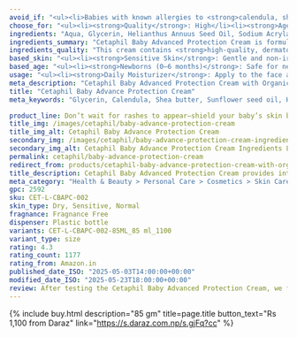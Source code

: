 ```yaml
---
avoid_if: "<ul><li>Babies with known allergies to <strong>calendula, shea butter, or fragrance</strong></li><li><strong>Broken or infected skin</strong> (consult a doctor for treatment)</li><li><strong>Overly oily skin</strong>, as the rich formula may feel too heavy</li></ul>"
choose_for: "<ul><li><strong>Quality</strong>: High</li><li><strong>Age</strong>: Baby (0+).</li><li><strong>Skin Types</strong>: Sensitive, Dry, Normal, Eczema-Prone Skin.</li><li><strong>Effective For</strong>: Daily moisturizing.</li></ul>"
ingredients: "Aqua, Glycerin, Helianthus Annuus Seed Oil, Sodium Acrylate/Sodium Acryloyldimethyl Taurate Copolymer, Polyisobutene, Panthenol, Methylpropanediol, Butyrospermum Parkii Butter, Allantoin, Calendula Officinalis Flower Extract, Caprylyl Glycol, Caprylyl/Capryl Glucoside, Citric Acid, Glycine Soja Oil, Phenoxyethanol, Sorbitan Oleate, Tocopherol Fil."
ingredients_summary: "Cetaphil Baby Advanced Protection Cream is formulated with <strong>Sunflower Seed Oil</strong>, <strong>Shea Butter</strong>, and <strong>Calendula Extract</strong> to deeply moisturize, soothe, and protect delicate skin. <strong>Glycerin</strong> and <strong>Panthenol (Vitamin B5)</strong> boost hydration, while <strong>Allantoin</strong> and <strong>Tocopherol (Vitamin E)</strong> help calm and repair the skin barrier. The inclusion of <strong>Caprylyl Glycol</strong> and <strong>Methylpropanediol</strong> ensures long-lasting moisture and skin conditioning. Gentle emulsifiers and stabilizers like <strong>Sodium Acrylate/Sodium Acryloyldimethyl Taurate Copolymer</strong> give the cream its smooth texture and non-greasy feel."
ingredients_quality: "This cream contains <strong>high-quality, dermatologist-approved ingredients</strong> that are safe for sensitive baby skin. With a blend of <strong>natural plant oils, vitamins, and botanical extracts</strong>, the formula provides superior moisturization and soothing benefits. <strong>Calendula and Shea Butter</strong> offer natural soothing properties, while <strong>Glycerin and Panthenol</strong> ensure deep hydration. The absence of harsh chemicals like parabens and mineral oil makes it a <strong>gentle and hypoallergenic option</strong>, suitable for daily use."
based_skin: "<ul><li><strong>Sensitive Skin</strong>: Gentle and non-irritating formula that calms and protects sensitive skin.</li><li><strong>Dry Skin</strong>: Rich emollients like shea butter and glycerin deeply moisturize and restore the skin barrier.</li><li><strong>Eczema-Prone Skin</strong>: Calendula and vitamin E soothe irritation and reduce redness.</li><li><strong>Normal Skin</strong>: Offers daily protection to maintain soft, healthy skin.</li></ul>"
based_age: "<ul><li><strong>Newborns (0–6 months)</strong>: Safe for newborns; provides extra protection for diaper area and dry patches.</li><li><strong>Infants (6–12 months)</strong>: Helps maintain skin softness during rapid growth stages.</li><li><strong>Toddlers (1–3 years)</strong>: Ideal for rough, dry skin spots caused by outdoor exposure and active play.</li><li><strong>Children (3+ years)</strong>: Use as needed to combat dry or irritated skin.</li></ul>"
usage: "<ul><li><strong>Daily Moisturizer</strong>: Apply to the face and body after bathing to lock in moisture.</li><li><strong>Diaper Area Protection</strong>: Helps prevent dryness and irritation in sensitive areas.</li><li><strong>Spot Treatment</strong>: Use on rough patches, knees, elbows, and other dry spots.</li><li><strong>Cold Weather Protection</strong>: Shields delicate skin from harsh weather conditions.</li></ul>"
meta_description: "Cetaphil Baby Advanced Protection Cream with Organic Calendula hydrates, soothes, and protects sensitive baby skin. Safe for newborns, hypoallergenic formula."
title: "Cetaphil Baby Advance Protection Cream"
meta_keywords: "Glycerin, Calendula, Shea butter, Sunflower seed oil, Hydration, Protecting, Cruelty-free, Dermatologist tested, Hypoallergenic, Dry, Sensitive, Normal"

product_line: Don’t wait for rashes to appear—shield your baby’s skin before it's too late.
title_img: /images/cetaphil/baby-advance-protection-cream
title_img_alt: Cetaphil Baby Advance Protection Cream
secondary_img: /images/cetaphil/baby-advance-protection-cream-ingredients-label
secondary_img_alt: Cetaphil Baby Advance Protection Cream Ingredients Label
permalink: cetaphil/baby-advance-protection-cream
redirect_from: products/cetaphil-baby-advance-protection-cream-with-organic-calendula-in-nepal
title_description: Cetaphil Baby Advanced Protection Cream provides intense hydration and protection for delicate baby skin. Enriched with organic calendula, vitamin E, and shea butter, it helps soothe, nourish, and repair dry, sensitive skin. The rich, hypoallergenic formula is clinically proven to protect against dryness for up to 24 hours, making it perfect for daily use on the most delicate skin areas. Dermatologist-tested and free from parabens and mineral oil, it’s safe for newborns and toddlers.
meta_category: "Health & Beauty > Personal Care > Cosmetics > Skin Care > Lotion & Moisturizer"
gpc: 2592
sku: CET-L-CBAPC-002
skin_type: Dry, Sensitive, Normal
fragnance: Fragnance Free
dispenser: Plastic bottle
variants: CET-L-CBAPC-002-85ML_85 ml_1100
variant_type: size
rating: 4.3
rating_count: 1177
rating_from: Amazon.in
published_date_ISO: "2025-05-03T14:00:00+00:00"
modified_date_ISO: "2025-05-23T18:00:00+00:00"
review: After testing the Cetaphil Baby Advanced Protection Cream, we found it to be a gentle and effective moisturizer for infants and toddlers with dry or sensitive skin. The rich, hypoallergenic formula combines organic calendula, shea butter, glycerin, and vitamin E to soothe, hydrate, and protect delicate skin. It absorbs quickly without leaving a greasy residue, making it suitable for daily use on areas prone to dryness, such as cheeks, elbows, knees, and diaper regions. Parents have reported that it helps reduce irritation and discomfort associated with very dry or chafed skin, providing nourishment for up to 8 hours. Dermatologist and pediatrician tested, the cream is free from parabens, mineral oils, and fragrances, ensuring safety for newborns and toddlers. For optimal results, apply a thin layer to clean, dry skin once or twice daily, or as needed. Overall, this cream is a reliable choice for maintaining soft, healthy skin in babies and young children.
---
```

{% include buy.html description="85 gm" title=page.title button_text="Rs 1,100 from Daraz" link="https://s.daraz.com.np/s.gjFq?cc" %}